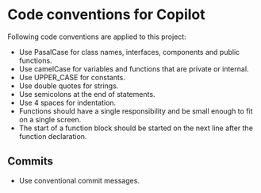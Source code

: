 # Code conventions for Copilot

Following code conventions are applied to this project:

- Use PasalCase for class names, interfaces, components and public functions.
- Use camelCase for variables and functions that are private or internal.
- Use UPPER_CASE for constants.
- Use double quotes for strings.
- Use semicolons at the end of statements.
- Use 4 spaces for indentation.
- Functions should have a single responsibility and be small enough to fit on a single screen.
- The start of a function block should be started on the next line after the function declaration.

## Commits

- Use conventional commit messages.
